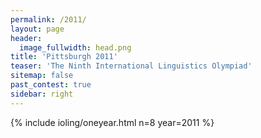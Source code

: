 ```yaml
---
permalink: /2011/
layout: page
header:
  image_fullwidth: head.png
title: 'Pittsburgh 2011'
teaser: 'The Ninth International Linguistics Olympiad'
sitemap: false
past_contest: true
sidebar: right
---
```


{% include ioling/oneyear.html n=8 year=2011 %}